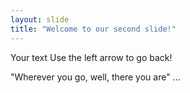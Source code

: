 ```yaml
---
layout: slide
title: "Welcome to our second slide!"
---
```

Your text
Use the left arrow to go back!

"Wherever you go, well, there you are" ...
